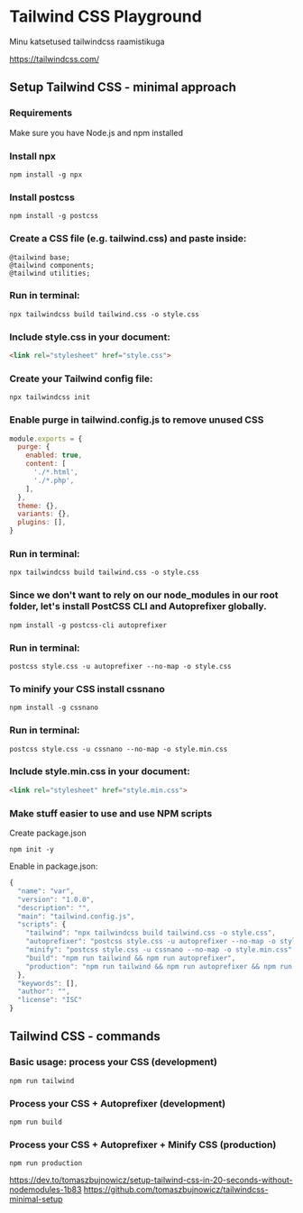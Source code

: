 # Tailwind CSS Playground

Minu katsetused tailwindcss raamistikuga

https://tailwindcss.com/

## Setup Tailwind CSS - minimal approach

### Requirements

Make sure you have Node.js and npm installed

### Install npx

```shell
npm install -g npx
```

### Install postcss

```shell
npm install -g postcss
```

### Create a CSS file (e.g. tailwind.css) and paste inside:

```
@tailwind base;
@tailwind components;
@tailwind utilities;
```
### Run in terminal:

```shell
npx tailwindcss build tailwind.css -o style.css
```

### Include style.css in your document:

```html
<link rel="stylesheet" href="style.css">
```


### Create your Tailwind config file:

```shell
npx tailwindcss init
```

### Enable purge in tailwind.config.js to remove unused CSS

```js
module.exports = {
  purge: {
    enabled: true,
    content: [
      './*.html',
      './*.php',
    ],
  },
  theme: {},
  variants: {},
  plugins: [],
}
```

### Run in terminal:

```shell
npx tailwindcss build tailwind.css -o style.css
```

### Since we don't want to rely on our node_modules in our root folder, let's install PostCSS CLI and Autoprefixer globally.

```shell
npm install -g postcss-cli autoprefixer
```

### Run in terminal:

```shell
postcss style.css -u autoprefixer --no-map -o style.css
```

### To minify your CSS install cssnano

```shell
npm install -g cssnano
```

### Run in terminal:

```shell
postcss style.css -u cssnano --no-map -o style.min.css
```

### Include style.min.css in your document:

```html
<link rel="stylesheet" href="style.min.css">
```

### Make stuff easier to use and use NPM scripts

Create package.json

```shell
npm init -y
```

Enable in package.json:

```js
{
  "name": "var",
  "version": "1.0.0",
  "description": "",
  "main": "tailwind.config.js",
  "scripts": {
    "tailwind": "npx tailwindcss build tailwind.css -o style.css",
    "autoprefixer": "postcss style.css -u autoprefixer --no-map -o style.css",
    "minify": "postcss style.css -u cssnano --no-map -o style.min.css",
    "build": "npm run tailwind && npm run autoprefixer",
    "production": "npm run tailwind && npm run autoprefixer && npm run minify"
  },
  "keywords": [],
  "author": "",
  "license": "ISC"
}
```
## Tailwind CSS - commands

### Basic usage: process your CSS (development)

```shell
npm run tailwind
```

### Process your CSS + Autoprefixer (development)

```shell
npm run build
```

### Process your CSS + Autoprefixer + Minify CSS (production)

```shell
npm run production
```

https://dev.to/tomaszbujnowicz/setup-tailwind-css-in-20-seconds-without-nodemodules-1b83
https://github.com/tomaszbujnowicz/tailwindcss-minimal-setup
